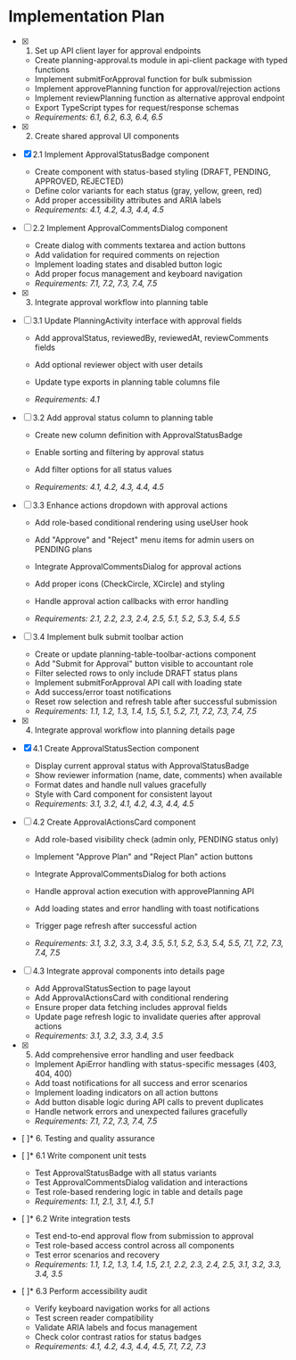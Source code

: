 # Implementation Plan

- [x] 1. Set up API client layer for approval endpoints





  - Create planning-approval.ts module in api-client package with typed functions
  - Implement submitForApproval function for bulk submission
  - Implement approvePlanning function for approval/rejection actions
  - Implement reviewPlanning function as alternative approval endpoint
  - Export TypeScript types for request/response schemas
  - _Requirements: 6.1, 6.2, 6.3, 6.4, 6.5_

- [x] 2. Create shared approval UI components






- [x] 2.1 Implement ApprovalStatusBadge component

  - Create component with status-based styling (DRAFT, PENDING, APPROVED, REJECTED)
  - Define color variants for each status (gray, yellow, green, red)
  - Add proper accessibility attributes and ARIA labels
  - _Requirements: 4.1, 4.2, 4.3, 4.4, 4.5_


- [ ] 2.2 Implement ApprovalCommentsDialog component
  - Create dialog with comments textarea and action buttons
  - Add validation for required comments on rejection
  - Implement loading states and disabled button logic
  - Add proper focus management and keyboard navigation
  - _Requirements: 7.1, 7.2, 7.3, 7.4, 7.5_

- [x] 3. Integrate approval workflow into planning table







- [ ] 3.1 Update PlanningActivity interface with approval fields
  - Add approvalStatus, reviewedBy, reviewedAt, reviewComments fields
  - Add optional reviewer object with user details
  - Update type exports in planning table columns file


  - _Requirements: 4.1_

- [ ] 3.2 Add approval status column to planning table
  - Create new column definition with ApprovalStatusBadge


  - Enable sorting and filtering by approval status
  - Add filter options for all status values
  - _Requirements: 4.1, 4.2, 4.3, 4.4, 4.5_

- [ ] 3.3 Enhance actions dropdown with approval actions
  - Add role-based conditional rendering using useUser hook


  - Add "Approve" and "Reject" menu items for admin users on PENDING plans
  - Integrate ApprovalCommentsDialog for approval actions
  - Add proper icons (CheckCircle, XCircle) and styling
  - Handle approval action callbacks with error handling
  - _Requirements: 2.1, 2.2, 2.3, 2.4, 2.5, 5.1, 5.2, 5.3, 5.4, 5.5_

- [ ] 3.4 Implement bulk submit toolbar action
  - Create or update planning-table-toolbar-actions component
  - Add "Submit for Approval" button visible to accountant role
  - Filter selected rows to only include DRAFT status plans
  - Implement submitForApproval API call with loading state
  - Add success/error toast notifications
  - Reset row selection and refresh table after successful submission
  - _Requirements: 1.1, 1.2, 1.3, 1.4, 1.5, 5.1, 5.2, 7.1, 7.2, 7.3, 7.4, 7.5_

- [x] 4. Integrate approval workflow into planning details page





- [x] 4.1 Create ApprovalStatusSection component


  - Display current approval status with ApprovalStatusBadge
  - Show reviewer information (name, date, comments) when available
  - Format dates and handle null values gracefully
  - Style with Card component for consistent layout
  - _Requirements: 3.1, 3.2, 4.1, 4.2, 4.3, 4.4, 4.5_



- [ ] 4.2 Create ApprovalActionsCard component
  - Add role-based visibility check (admin only, PENDING status only)
  - Implement "Approve Plan" and "Reject Plan" action buttons
  - Integrate ApprovalCommentsDialog for both actions
  - Handle approval action execution with approvePlanning API
  - Add loading states and error handling with toast notifications
  - Trigger page refresh after successful action


  - _Requirements: 3.1, 3.2, 3.3, 3.4, 3.5, 5.1, 5.2, 5.3, 5.4, 5.5, 7.1, 7.2, 7.3, 7.4, 7.5_

- [ ] 4.3 Integrate approval components into details page
  - Add ApprovalStatusSection to page layout
  - Add ApprovalActionsCard with conditional rendering
  - Ensure proper data fetching includes approval fields
  - Update page refresh logic to invalidate queries after approval actions
  - _Requirements: 3.1, 3.2, 3.3, 3.4, 3.5_

- [x] 5. Add comprehensive error handling and user feedback





  - Implement ApiError handling with status-specific messages (403, 404, 400)
  - Add toast notifications for all success and error scenarios
  - Implement loading indicators on all action buttons
  - Add button disable logic during API calls to prevent duplicates
  - Handle network errors and unexpected failures gracefully
  - _Requirements: 7.1, 7.2, 7.3, 7.4, 7.5_

- [ ]* 6. Testing and quality assurance
- [ ]* 6.1 Write component unit tests
  - Test ApprovalStatusBadge with all status variants
  - Test ApprovalCommentsDialog validation and interactions
  - Test role-based rendering logic in table and details page
  - _Requirements: 1.1, 2.1, 3.1, 4.1, 5.1_

- [ ]* 6.2 Write integration tests
  - Test end-to-end approval flow from submission to approval
  - Test role-based access control across all components
  - Test error scenarios and recovery
  - _Requirements: 1.1, 1.2, 1.3, 1.4, 1.5, 2.1, 2.2, 2.3, 2.4, 2.5, 3.1, 3.2, 3.3, 3.4, 3.5_

- [ ]* 6.3 Perform accessibility audit
  - Verify keyboard navigation works for all actions
  - Test screen reader compatibility
  - Validate ARIA labels and focus management
  - Check color contrast ratios for status badges
  - _Requirements: 4.1, 4.2, 4.3, 4.4, 4.5, 7.1, 7.2, 7.3_
